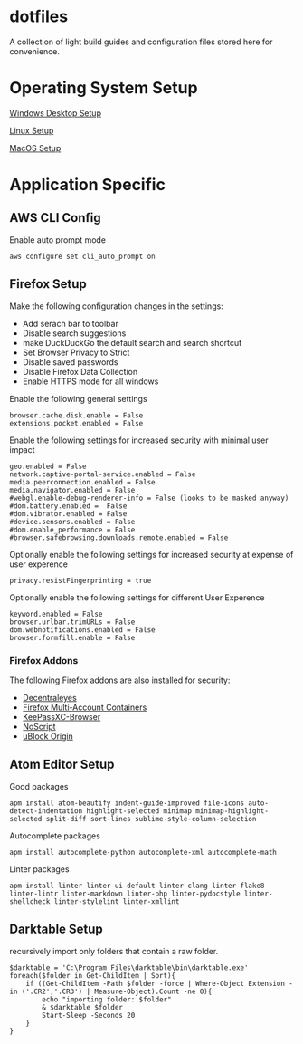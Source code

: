 # dotfiles

A collection of light build guides and configuration files stored here for convenience.

# Operating System Setup

[Windows Desktop Setup](Windows_Desktop.md)

[Linux Setup](Linux.md)

[MacOS Setup](MacOS.md)

# Application Specific

## AWS CLI Config

Enable auto prompt mode

    aws configure set cli_auto_prompt on 

## Firefox Setup

Make the following configuration changes in the settings:

 * Add serach bar to toolbar
 * Disable search suggestions
 * make DuckDuckGo the default search and search shortcut
 * Set Browser Privacy to Strict
 * Disable saved passwords
 * Disable Firefox Data Collection
 * Enable HTTPS mode for all windows

Enable the following general settings

    browser.cache.disk.enable = False
    extensions.pocket.enabled = False
    
Enable the following settings for increased security with minimal user impact    

    geo.enabled = False
    network.captive-portal-service.enabled = False
    media.peerconnection.enabled = False
    media.navigator.enabled = False
    #webgl.enable-debug-renderer-info = False (looks to be masked anyway)
    #dom.battery.enabled =  False
    #dom.vibrator.enabled = False
    #device.sensors.enabled = False
    #dom.enable_performance = False
    #browser.safebrowsing.downloads.remote.enabled = False

Optionally enable the following settings for increased security at expense of user experence

    privacy.resistFingerprinting = true
    
Optionally enable the following settings for different User Experence

    keyword.enabled = False
    browser.urlbar.trimURLs = False
    dom.webnotifications.enabled = False
    browser.formfill.enable = False

### Firefox Addons

The following Firefox addons are also installed for security:

-   [Decentraleyes](https://addons.mozilla.org/en-US/firefox/addon/decentraleyes/)
-   [Firefox Multi-Account Containers](https://addons.mozilla.org/en-GB/firefox/addon/multi-account-containers/)
-   [KeePassXC-Browser](https://addons.mozilla.org/en-US/firefox/addon/keepassxc-browser/)
-   [NoScript](https://addons.mozilla.org/en-US/firefox/addon/noscript/?src=search)
-   [uBlock Origin](https://addons.mozilla.org/en-US/firefox/addon/ublock-origin/)

## Atom Editor Setup

Good packages

    apm install atom-beautify indent-guide-improved file-icons auto-detect-indentation highlight-selected minimap minimap-highlight-selected split-diff sort-lines sublime-style-column-selection

Autocomplete packages

    apm install autocomplete-python autocomplete-xml autocomplete-math

Linter packages

    apm install linter linter-ui-default linter-clang linter-flake8 linter-lintr linter-markdown linter-php linter-pydocstyle linter-shellcheck linter-stylelint linter-xmllint

## Darktable Setup

recursively import only folders that contain a raw folder.

    $darktable = 'C:\Program Files\darktable\bin\darktable.exe'
    foreach($folder in Get-ChildItem | Sort){
        if ((Get-ChildItem -Path $folder -force | Where-Object Extension -in ('.CR2','.CR3') | Measure-Object).Count -ne 0){
            echo "importing folder: $folder"
            & $darktable $folder
            Start-Sleep -Seconds 20
        }
    }